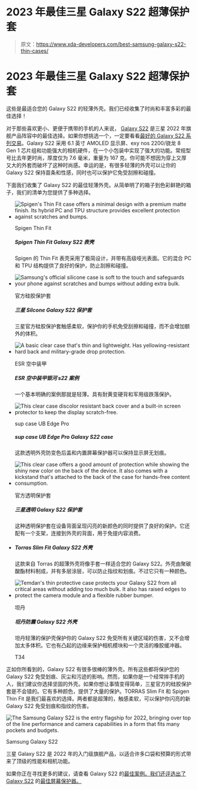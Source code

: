 # 2023 年最佳三星 Galaxy S22 超薄保护套

> 原文：<https://www.xda-developers.com/best-samsung-galaxy-s22-thin-cases/>

# 2023 年最佳三星 Galaxy S22 超薄保护套

这些是最适合您的 Galaxy S22 的轻薄外壳。我们已经收集了时尚和丰富多彩的最佳选择！

对于那些喜欢更小、更便于携带的手机的人来说， [Galaxy S22](https://www.xda-developers.com/samsung-galaxy-s22-review/) 是三星 2022 年旗舰产品阵容中的最佳选择。如果你想挑选一个，一定要看看[最好的 Galaxy S22 系列交易](https://www.xda-developers.com/best-samsung-galaxy-s22-deals/)。Galaxy S22 采用 6.1 英寸 AMOLED 显示屏、exy nos 2200/骁龙 8 Gen 1 芯片组和功能强大的相机硬件，在一个小包装中实现了强大的功能。常规型号比去年更时尚，厚度仅为 7.6 毫米，重量为 167 克。你可能不想因为穿上又厚又大的外套而破坏了这种时尚感。幸运的是，有很多轻薄的外壳可以让你的 Galaxy S22 保持苗条和性感，同时也可以保护它免受刮擦和碰撞。

下面我们收集了 Galaxy S22 的最佳轻薄外壳。从简单明了的箱子到色彩鲜艳的箱子，我们的清单为您提供了多种选择。

*   <picture>![Spigen's Thin Fit case offers a minimal design with a premium matte finish. Its hybrid PC and TPU structure provides excellent protection against scratches and bumps. ](img/6b5bec3f8081d86e455d595db089343d.png)</picture>

    Spigen Thin Fit

    ##### Spigen Thin Fit Galaxy S22 表壳

    Spigen 的 Thin Fit 表壳采用了极简设计，并带有高级哑光表面。它的混合 PC 和 TPU 结构提供了良好的保护，防止刮擦和碰撞。

*   <picture>![Samsung's official silicone case is soft to the touch and safeguards your phone against scratches and bumps without adding extra bulk.](img/0d6caf73858673ca5dcb3ee99faa834c.png)</picture>

    官方硅胶保护套

    ##### 三星 Silcone Galaxy S22 保护套

    三星官方硅胶保护套触感柔软，保护你的手机免受刮擦和碰撞，而不会增加额外的体积。

*   <picture>![A basic clear case that's thin and lightweight. Has yellowing-resistant hard back and military-grade drop protection.](img/abac4277cd84df7faeab65bd6f83dffa.png)</picture>

    ESR 空中装甲

    ##### ESR 空中装甲银河 s22 案例

    一个基本明确的案例那就是轻薄。具有耐黄变硬背和军用级跌落保护。

*   <picture>![This clear case discolor resistant back cover and a built-in screen protector to keep the display scratch-free.](img/93b17e7824eb8e2a6589dcbacf507df4.png)</picture>

    sup case UB Edge Pro

    ##### sup case UB Edge Pro Galaxy S22 case

    这款透明外壳防变色后盖和内置屏幕保护器可以保持显示屏无划痕。

*   <picture>![This clear case offers a good amount of protection while showing the shiny new color on the back of the device. It also comes with a kickstand that's attached to the back of the case for hands-free content consumption.](img/1ae6cad6a16e78387b9da8bfac2cb2e7.png)</picture>

    官方透明保护套

    ##### 三星透明 Galaxy S22 保护套

    这种透明保护套在设备背面呈现闪亮的新颜色的同时提供了良好的保护。它还配有一个支架，连接到外壳的背面，用于免提内容消费。

*   ##### Torras Slim Fit Galaxy S22 外壳

    这款来自 Torras 的超薄外壳将像手套一样适合您的 Galaxy S22。外壳由聚碳酸酯材料制成，并有多层涂层，可以防止指纹和划痕。不过它只有一种颜色。

*   <picture>![Temdan's thin protective case protects your Galaxy S22 from all critical areas without adding too much bulk. It also has raised edges to protect the camera module and a flexible rubber bumper.](img/ed60ea749ce359eb5b053871887c6654.png)</picture>

    坦丹

    ##### 坦丹防震 Galaxy S22 外壳

    坦丹轻薄的保护壳保护你的 Galaxy S22 免受所有关键区域的伤害，又不会增加太多体积。它也有凸起的边缘来保护相机模块和一个灵活的橡胶缓冲器。

    T34

正如你所看到的，Galaxy S22 有很多很棒的薄外壳。所有这些都将保护您的 Galaxy S22 免受划痕、灰尘和污迹的影响。然而，如果你是一个经常摔手机的人，我们建议你选择坚固的外壳。如果你想让事情变得简单，三星官方的硅胶保护套是不会错的。它有多种颜色，提供了大量的保护。TORRAS Slim Fit 和 Spigen Thin Fit 是我们最喜欢的选择。两者都是超薄的，触感柔软，可以保护你闪亮的新 Galaxy S22 免受划痕和指纹的伤害。

 <picture>![The Samsung Galaxy S22 is the entry flagship for 2022, bringing over top of the line performance and camera capabilities in a form that fits many pockets and budgets.](img/47038c6cd51aa946444dc5d6a7e81aa3.png)</picture> 

Samsung Galaxy S22

三星 Galaxy S22 是 2022 年的入门级旗舰产品，以适合许多口袋和预算的形式带来了顶级的性能和相机功能。

如果你正在寻找更多的建议，请查看 Galaxy S22 的[最佳案例。我们还评选出了 Galaxy S22](https://www.xda-developers.com/best-samsung-galaxy-s22-cases/) 的[最佳屏幕保护器。](https://www.xda-developers.com/best-samsung-galaxy-s22-screen-protectors/)